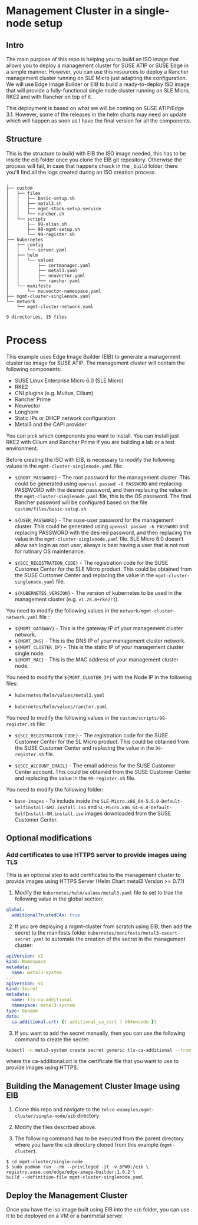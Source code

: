 
# Management Cluster in a single-node setup


## Intro
The main purpose of this repo is helping you to build an ISO image that allows you to deploy a management cluster for SUSE ATIP or SUSE Edge in a simple manner. However, you can use this resources to deploy a Rancher management cluster running on SLE Micro just adapting the configuration. We will use Edge Image Builder or EIB to build a ready-to-deploy ISO image that will provide a fully-functional single node cluster running on SLE Micro, RKE2 and with Rancher on top of it.

This deployment is based on what we will be coming on SUSE ATIP/Edge 3.1. However, some of the releases in the helm charts may need an update which will happen as soon as I have the final version for all the components.

## Structure

This is the structure to build with EIB the ISO image needed, this has to be inside the eib folder once you clone the EIB git repository. Otherwise the process will fail, in case that happens chwck in the ```_build``` folder, there you'll find all the logs created during an ISO creation process.

```
.
├── custom
│   ├── files
│   │   ├── basic-setup.sh
│   │   ├── metal3.sh
│   │   ├── mgmt-stack-setup.service
│   │   └── rancher.sh
│   └── scripts
│       ├── 99-alias.sh
│       ├── 99-mgmt-setup.sh
│       └── 99-register.sh
├── kubernetes
│   ├── config
│   │   └── server.yaml
│   ├── helm
│   │   └── values
│   │       ├── certmanager.yaml
│   │       ├── metal3.yaml
│   │       ├── neuvector.yaml
│   │       └── rancher.yaml
│   └── manifests
│       └── neuvector-namespace.yaml
├── mgmt-cluster-singlenode.yaml
└── network
    └── mgmt-cluster-network.yaml

9 directories, 15 files

```

# Process

This example uses Edge Image Builder (EIB) to generate a management cluster iso image for SUSE ATIP. The management cluster will contain the following components:
- SUSE Linux Enterprise Micro 6.0 (SLE Micro)
- RKE2
- CNI plugins (e.g. Multus, Cilium)
- Rancher Prime
- Neuvector
- Longhorn
- Static IPs or DHCP network configuration
- Metal3 and the CAPI provider

You can pick which components you want to install. You can install just RKE2 with Cilium and Rancher Prime if you are building a lab or a test environment.

Before creating the ISO with EIB, is necessary to modify the following values in the `mgmt-cluster-singlenode.yaml` file:

- `${ROOT_PASSWORD}` - The root password for the management cluster. This could be generated using `openssl passwd -6 PASSWORD` and replacing PASSWORD with the desired password, and then replacing the value in the `mgmt-cluster-singlenode.yaml` file, this is the OS password. The final Rancher password will be configured based on the file `custom/files/basic-setup.sh`.

- `${USER_PASSWORD}` - The suse-user password for the management cluster. This could be generated using `openssl passwd -6 PASSWORD` and replacing PASSWORD with the desired password, and then replacing the value in the `mgmt-cluster-singlenode.yaml` file. SLE Micro 6.0 doesn't allow ssh login as root user, always is best having a user that is not root for rutinary OS maintenance.

- `${SCC_REGISTRATION_CODE}` - The registration code for the SUSE Customer Center for the SLE Micro product. This could be obtained from the SUSE Customer Center and replacing the value in the `mgmt-cluster-singlenode.yaml` file.

- `${KUBERNETES_VERSION}` - The version of kubernetes to be used in the management cluster (e.g. `v1.28.8+rke2r1`).

You need to modify the following values in the `network/mgmt-cluster-network.yaml` file :

- `${MGMT_GATEWAY}` - This is the gateway IP of your management cluster network.
- `${MGMT_DNS}` - This is the DNS IP of your management cluster network.
- `${MGMT_CLUSTER_IP}` - This is the static IP of your management cluster single node.
- `${MGMT_MAC}` - This is the MAC address of your management cluster node.

You need to modify the `${MGMT_CLUSTER_IP}` with the Node IP in the following files:

- `kubernetes/helm/values/metal3.yaml`

- `kubernetes/helm/values/rancher.yaml`

You need to modify the following values in the `custom/scripts/99-register.sh` file:

- `${SCC_REGISTRATION_CODE}` - The registration code for the SUSE Customer Center for the SL Micro product. This could be obtained from the SUSE Customer Center and replacing the value in the `99-register.sh` file.

- `${SCC_ACCOUNT_EMAIL}` - The email address for the SUSE Customer Center account. This could be obtained from the SUSE Customer Center and replacing the value in the `99-register.sh` file.

You need to modify the following folder:

- `base-images` - To include inside the `SLE-Micro.x86_64-5.5.0-Default-SelfInstall-GM2.install.iso` and  `SL-Micro.x86_64-6.0-Default-SelfInstall-GM.install.iso` images downloaded from the SUSE Customer Center.

## Optional modifications

### Add certificates to use HTTPS server to provide images using TLS

This is an optional step to add certificates to the management cluster to provide images using HTTPS Server (Helm Chart metal3 Version >= 0.7.1)

1. Modify the `kubernetes/helm/values/metal3.yaml` file to set to true the following value in the global section:

```yaml
global:
  additionalTrustedCAs: true
```

2. If you are deploying a mgmt-cluster from scratch using EIB, then add the secret to the manifests folder `kubernetes/manifests/metal3-cacert-secret.yaml` to automate the creation of the secret in the management cluster:

```yaml
apiVersion: v1
kind: Namespace
metadata:
  name: metal3-system
---
apiVersion: v1
kind: Secret
metadata:
  name: tls-ca-additional
  namespace: metal3-system
type: Opaque
data:
  ca-additional.crt: {{ additional_ca_cert | b64encode }}
```

3. If you want to add the secret manually, then you can use the following command to create the secret:

```bash
kubectl -n meta3-system create secret generic tls-ca-additional --from-file=ca-additional.crt=./ca-additional.crt
```

where the ca-additional.crt is the certificate file that you want to use to provide images using HTTPS.

## Building the Management Cluster Image using EIB

1. Clone this repo and navigate to the `telco-examples/mgmt-cluster/single-node/eib` directory.

2. Modify the files described above.

3. The following command has to be executed from the parent directory where you have the `eib` directory cloned from this example (`mgmt-cluster`).

```
$ cd mgmt-cluster/single-node
$ sudo podman run --rm --privileged -it -v $PWD:/eib \
registry.suse.com/edge/edge-image-builder:1.0.2 \
build --definition-file mgmt-cluster-singlenode.yaml
```

## Deploy the Management Cluster

Once you have the iso image built using EIB into the `eib` folder, you can use it to be deployed on a VM or a baremetal server.
